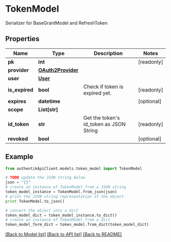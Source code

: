 # TokenModel

Serializer for BaseGrantModel and RefreshToken

## Properties
Name | Type | Description | Notes
------------ | ------------- | ------------- | -------------
**pk** | **int** |  | [readonly] 
**provider** | [**OAuth2Provider**](OAuth2Provider.md) |  | 
**user** | [**User**](User.md) |  | 
**is_expired** | **bool** | Check if token is expired yet. | [readonly] 
**expires** | **datetime** |  | [optional] 
**scope** | **List[str]** |  | 
**id_token** | **str** | Get the token&#39;s id_token as JSON String | [readonly] 
**revoked** | **bool** |  | [optional] 

## Example

```python
from authentikApiClient.models.token_model import TokenModel

# TODO update the JSON string below
json = "{}"
# create an instance of TokenModel from a JSON string
token_model_instance = TokenModel.from_json(json)
# print the JSON string representation of the object
print TokenModel.to_json()

# convert the object into a dict
token_model_dict = token_model_instance.to_dict()
# create an instance of TokenModel from a dict
token_model_form_dict = token_model.from_dict(token_model_dict)
```
[[Back to Model list]](../README.md#documentation-for-models) [[Back to API list]](../README.md#documentation-for-api-endpoints) [[Back to README]](../README.md)


